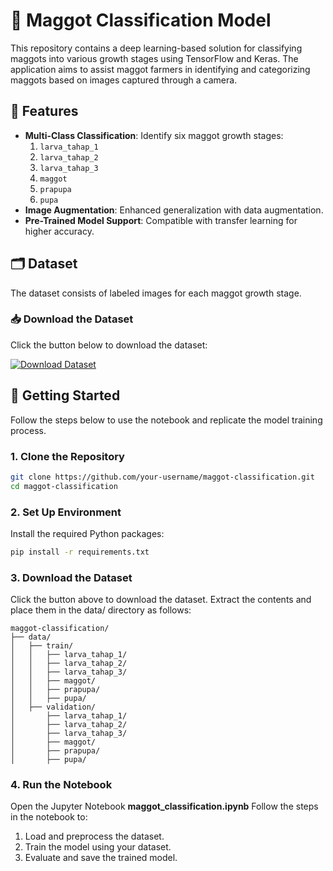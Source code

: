 # 🐛 Maggot Classification Model

This repository contains a deep learning-based solution for classifying maggots into various growth stages using TensorFlow and Keras. The application aims to assist maggot farmers in identifying and categorizing maggots based on images captured through a camera.

## 🌟 Features
- **Multi-Class Classification**: Identify six maggot growth stages:
  1. `larva_tahap_1`
  2. `larva_tahap_2`
  3. `larva_tahap_3`
  4. `maggot`
  5. `prapupa`
  6. `pupa`
- **Image Augmentation**: Enhanced generalization with data augmentation.
- **Pre-Trained Model Support**: Compatible with transfer learning for higher accuracy.

## 🗂️ Dataset
The dataset consists of labeled images for each maggot growth stage.

### 📥 Download the Dataset
Click the button below to download the dataset:

[![Download Dataset](https://img.shields.io/badge/Download-Dataset-blue?style=for-the-badge&logo=google-drive)](https://drive.google.com/uc?id=1A2B3C4D5E6F7G8H9I0J&export=download)
## 🚀 Getting Started
Follow the steps below to use the notebook and replicate the model training process.

### 1. Clone the Repository
```bash
git clone https://github.com/your-username/maggot-classification.git
cd maggot-classification
```
### 2. Set Up Environment
Install the required Python packages:
```bash
pip install -r requirements.txt
```
### 3. Download the Dataset
Click the button above to download the dataset. Extract the contents and place them in the data/ directory as follows:
```
maggot-classification/
├── data/
│   ├── train/
│   │   ├── larva_tahap_1/
│   │   ├── larva_tahap_2/
│   │   ├── larva_tahap_3/
│   │   ├── maggot/
│   │   ├── prapupa/
│   │   ├── pupa/
│   ├── validation/
│       ├── larva_tahap_1/
│       ├── larva_tahap_2/
│       ├── larva_tahap_3/
│       ├── maggot/
│       ├── prapupa/
│       ├── pupa/
```
### 4. Run the Notebook
Open the Jupyter Notebook **maggot_classification.ipynb** Follow the steps in the notebook to:
1. Load and preprocess the dataset.
2. Train the model using your dataset.
3. Evaluate and save the trained model.
